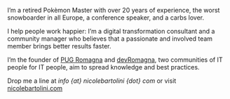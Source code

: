 I’m a retired Pokèmon Master with over 20 years of experience, the worst snowboarder in all Europe, a conference speaker, and a carbs lover.

I help people work happier: I’m a digital transformation consultant and a community manager who believes that a passionate and involved team member brings better results faster.

I’m the founder of [PUG Romagna](https://www.meetup.com/it-IT/PUG-Romagna-PHP-User-Group-Romagnolo/) and [devRomagna](https://www.meetup.com/it-IT/DevRomagna/), two communities of IT people for IT people, aim to spread knowledge and best practices.

Drop me a line at _info {at} nicolebartolini {dot} com_ or visit [nicolebartolini.com](https://www.nicolebartolini.com)
